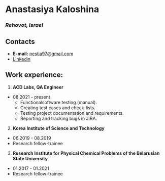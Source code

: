 # Anastasiya Kaloshina
### *Rehovot, Israel*
## Contacts
- **E-mail:** nestia97@gmail.com
- [Linkedin](https://www.linkedin.com/in/a-kaloshina/)

## Work experience:
1. **ACD Labs, QA Engineer**
  - 08.2021 - present
    - Functionalsoftware testing (manual).
    - Creating test cases and check-lists.
    - Testing project documentation and requirements.
    - Reporting and tracking bugs in JIRA.
2. **Korea Institute of Science and Technology**
  - 06.2019 - 08.2019
   - Research fellow-trainee
3. **Research Institute for Physical Chemical Problems of the Belarusian State University**
  - 01.2017 - 01.2021
   - Research fellow-trainee